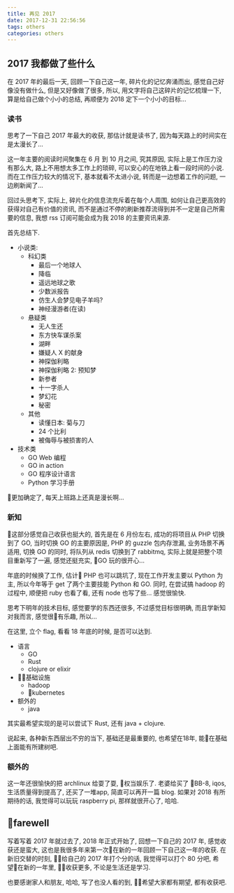 ```yaml
---
title: 再见 2017
date: 2017-12-31 22:56:56
tags: others
categories: others
---
```


## 2017 我都做了些什么

在 2017 年的最后一天, 回顾一下自己这一年, 碎片化的记忆奔涌而出, 感觉自己好像没有做什么, 但是又好像做了很多, 所以, 用文字将自己这碎片的记忆梳理一下, 算是给自己做个小小的总结, 再顺便为 2018 定下一个小小的目标...

<!-- more -->

### 读书

思考了一下自己 2017 年最大的收获, 那估计就是读书了, 因为每天路上的时间实在是太漫长了...

这一年主要的阅读时间聚集在 6 月 到 10 月之间, 究其原因, 实际上是工作压力没有那么大, 路上不用想太多工作上的琐碎, 可以安心的在地铁上看一段时间的小说. 而在工作压力较大的情况下, 基本就看不太进小说, 转而是一边想着工作的问题, 一边刷新闻了...

回过头思考下, 实际上, 碎片化的信息流充斥着在每个人周围, 如何让自己更高效的获得对自己有价值的资讯, 而不是通过不停的刷新推荐流得到并不一定是自己所需要的信息, 我想 rss 订阅可能会成为我 2018 的主要资讯来源.

首先总结下.

* 小说类:
    * 科幻类
        * 最后一个地球人
        * 降临
        * 遥远地球之歌
        * 少数派报告
        * 仿生人会梦见电子羊吗?
        * 神经漫游者(在读)
    * 悬疑类
        * 无人生还
        * 东方快车谋杀案
        * 湖畔
        * 嫌疑人 X 的献身
        * 神探伽利略
        * 神探伽利略 2: 预知梦
        * 新参者
        * 十一字杀人
        * 梦幻花
        * 秘密
    * 其他
        * 读懂日本: 菊与刀
        * 24 个比利
        * 被侮辱与被损害的人
* 技术类
    * GO Web 编程
    * GO in action
    * GO 程序设计语言
    * Python 学习手册

更加确定了, 每天上班路上还真是漫长啊...

### 新知

这部分感觉自己收获也挺大的, 首先是在 6 月份左右, 成功的将项目从 PHP 切换到了 GO, 当时切换 GO 的主要原因是, PHP 的 guzzle 包内存泄漏, 业务场景不再适用, 切换 GO 的同时, 将队列从 redis 切换到了 rabbitmq, 实际上就是把整个项目重新写了一遍, 感觉还挺充实, GO 玩的很开心...

年底的时候换了工作, 估计 PHP 也可以跳坑了, 现在工作开发主要以 Python 为主, 所以今年等于 get 了两个主要技能 Python 和 GO. 同时, 在尝试搞 hadoop 的过程中, 顺便把 ruby 也看了看, 还有 node 也写了些... 感觉很愉快.

思考下明年的技术目标, 感觉要学的东西还很多, 不过感觉目标很明确, 而且学新知对我而言, 感觉很有乐趣, 所以...

在这里, 立个 flag, 看看 18 年底的时候, 是否可以达到.

* 语言
    * GO
    * Rust
    * clojure or elixir
* 基础设施
    * hadoop
    * kubernetes
* 额外的
    * java

其实最希望实现的是可以尝试下 Rust, 还有 java + clojure.

说起来, 各种新东西层出不穷的当下, 基础还是最重要的, 也希望在18年, 能在基础上面能有所建树吧.

### 额外的

这一年还很愉快的把 archlinux 给耍了耍, 权当娱乐了. 老婆给买了 BB-8, iqos, 生活质量得到提高了, 还买了一堆app, 简直可以再开一篇 blog. 如果对 2018 有所期待的话, 我觉得可以玩玩 raspberry pi, 那样就很开心了, 哈哈.

## farewell

写着写着 2017 年就过去了, 2018 年正式开始了, 回想一下自己的 2017 年, 感觉收获还是蛮大, 这也是我很多年来第一次在新的一年回顾一下自己这一年的收获. 在新旧交替的时刻, 给自己的 2017 年打个分的话, 我觉得可以打个 80 分吧, 希望在新的一年里, 收获更多, 不论是生活还是学习.

也要感谢家人和朋友, 哈哈, 写了也没人看的到, 希望大家都有期望, 都有收获吧.